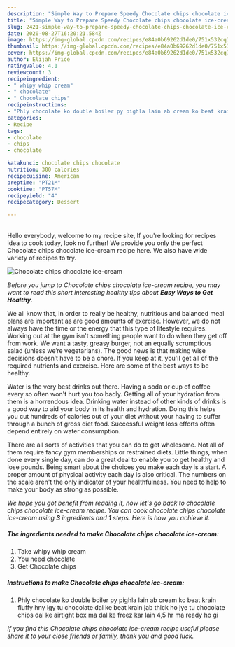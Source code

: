 ```yaml
---
description: "Simple Way to Prepare Speedy Chocolate chips chocolate ice-cream"
title: "Simple Way to Prepare Speedy Chocolate chips chocolate ice-cream"
slug: 2421-simple-way-to-prepare-speedy-chocolate-chips-chocolate-ice-cream
date: 2020-08-27T16:20:21.584Z
image: https://img-global.cpcdn.com/recipes/e84a0b69262d1de0/751x532cq70/chocolate-chips-chocolate-ice-cream-recipe-main-photo.jpg
thumbnail: https://img-global.cpcdn.com/recipes/e84a0b69262d1de0/751x532cq70/chocolate-chips-chocolate-ice-cream-recipe-main-photo.jpg
cover: https://img-global.cpcdn.com/recipes/e84a0b69262d1de0/751x532cq70/chocolate-chips-chocolate-ice-cream-recipe-main-photo.jpg
author: Elijah Price
ratingvalue: 4.1
reviewcount: 3
recipeingredient:
- " whipy whip cream"
- " chocolate"
- " Chocolate chips"
recipeinstructions:
- "Phly chocolate ko double boiler py pighla lain ab cream ko beat krain fluffy hny lgy tu chocolate dal ke beat krain jab thick ho jye tu chocolate chips dal ke airtight box ma dal ke freez kar lain 4,5 hr ma ready ho gi"
categories:
- Recipe
tags:
- chocolate
- chips
- chocolate

katakunci: chocolate chips chocolate 
nutrition: 300 calories
recipecuisine: American
preptime: "PT21M"
cooktime: "PT57M"
recipeyield: "4"
recipecategory: Dessert

---
```

<br>
Hello everybody, welcome to my recipe site, If you're looking for recipes idea to cook today, look no further! We provide you only the perfect Chocolate chips chocolate ice-cream recipe here. We also have wide variety of recipes to try.
<br>


![Chocolate chips chocolate ice-cream](https://img-global.cpcdn.com/recipes/e84a0b69262d1de0/751x532cq70/chocolate-chips-chocolate-ice-cream-recipe-main-photo.jpg)

<i>Before you jump to Chocolate chips chocolate ice-cream recipe, you may want to read this short interesting healthy tips about <strong>Easy Ways to Get Healthy</strong>.</i>

We all know that, in order to really be healthy, nutritious and balanced meal plans are important as are good amounts of exercise. However, we do not always have the time or the energy that this type of lifestyle requires. Working out at the gym isn't something people want to do when they get off from work. We want a tasty, greasy burger, not an equally scrumptious salad (unless we’re vegetarians). The good news is that making wise decisions doesn’t have to be a chore. If you keep at it, you'll get all of the required nutrients and exercise. Here are some of the best ways to be healthy.

Water is the very best drinks out there. Having a soda or cup of coffee every so often won't hurt you too badly. Getting all of your hydration from them is a horrendous idea. Drinking water instead of other kinds of drinks is a good way to aid your body in its health and hydration. Doing this helps you cut hundreds of calories out of your diet without your having to suffer through a bunch of gross diet food. Successful weight loss efforts often depend entirely on water consumption.

There are all sorts of activities that you can do to get wholesome. Not all of them require fancy gym memberships or restrained diets. Little things, when done every single day, can do a great deal to enable you to get healthy and lose pounds. Being smart about the choices you make each day is a start. A proper amount of physical activity each day is also critical. The numbers on the scale aren't the only indicator of your healthfulness. You need to help to make your body as strong as possible. 


<i>We hope you got benefit from reading it, now let's go back to chocolate chips chocolate ice-cream recipe. You can cook chocolate chips chocolate ice-cream using <strong>3</strong> ingredients and <strong>1</strong> steps. Here is how you achieve it.
</i>

##### The ingredients needed to make Chocolate chips chocolate ice-cream:

1. Take  whipy whip cream
1. You need  chocolate
1. Get  Chocolate chips


##### Instructions to make Chocolate chips chocolate ice-cream:

1. Phly chocolate ko double boiler py pighla lain ab cream ko beat krain fluffy hny lgy tu chocolate dal ke beat krain jab thick ho jye tu chocolate chips dal ke airtight box ma dal ke freez kar lain 4,5 hr ma ready ho gi


<i>If you find this Chocolate chips chocolate ice-cream recipe useful please share it to your close friends or family, thank you and good luck.</i>
